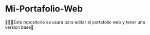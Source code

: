 # Mi-Portafolio-Web
🧑‍💻🧳Este repositorio se usara para editar el portafolio web y tener una version base🧳
